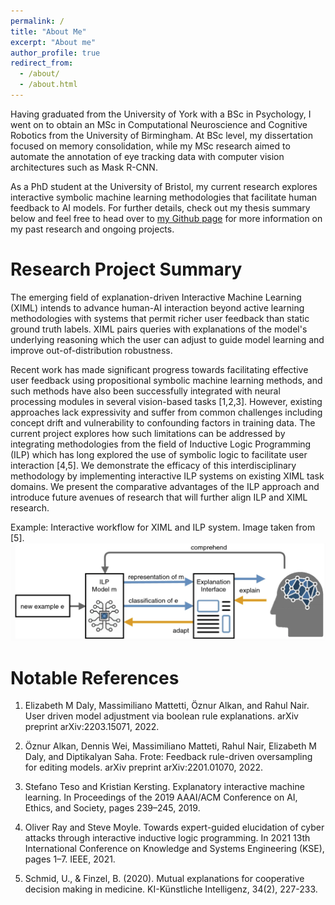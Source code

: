 ```yaml
---
permalink: /
title: "About Me"
excerpt: "About me"
author_profile: true
redirect_from: 
  - /about/
  - /about.html
---
```


Having graduated from the University of York with a BSc in Psychology, I went on to obtain an MSc in Computational Neuroscience and Cognitive Robotics from the University of Birmingham. At BSc level, my dissertation focused on memory consolidation, while my MSc research aimed to automate the annotation of eye tracking data with computer vision architectures such as Mask R-CNN.  

As a PhD student at the University of Bristol, my current research explores interactive symbolic machine learning methodologies that facilitate human feedback to AI models. For further details, check out my thesis summary below and feel free to head over to [my Github page](https://github.com/staeiou/staeiou.github.io) for more information on my past research and ongoing projects.

Research Project Summary
======
The emerging field of explanation-driven Interactive Machine Learning (XIML) intends to advance human-AI interaction beyond active learning methodologies with systems that permit richer user feedback than static ground truth labels. XIML pairs queries with explanations of the model's underlying reasoning which the user can adjust to guide model learning and improve out-of-distribution robustness. 

Recent work has made significant progress towards facilitating effective user feedback using propositional symbolic machine learning methods, and such methods have also been successfully integrated with neural processing modules in several vision-based tasks [1,2,3]. However, existing approaches lack expressivity and suffer from common challenges including concept drift and vulnerability to confounding factors in training data. The current project explores how such limitations can be addressed by integrating methodologies from the field of Inductive Logic Programming (ILP) which has long explored the use of symbolic logic to facilitate user interaction [4,5]. We demonstrate the efficacy of this interdisciplinary methodology by implementing interactive ILP systems on existing XIML task domains. We present the comparative advantages of the ILP approach and introduce future avenues of research that will further align ILP and XIML research. 

Example: Interactive workflow for XIML and ILP system. Image taken from [5].
![Editing a markdown file for a talk](/images/schmid.png)

Notable References
======
1) Elizabeth M Daly, Massimiliano Mattetti, Öznur Alkan, and Rahul Nair. User driven model adjustment via boolean rule explanations. arXiv preprint arXiv:2203.15071, 2022.

2) Öznur Alkan, Dennis Wei, Massimiliano Matteti, Rahul Nair, Elizabeth M Daly, and Diptikalyan Saha. Frote: Feedback rule-driven oversampling for editing models. arXiv preprint arXiv:2201.01070, 2022.

3) Stefano Teso and Kristian Kersting. Explanatory interactive machine learning. In Proceedings of the 2019 AAAI/ACM Conference on AI, Ethics, and Society, pages 239–245, 2019. 

4) Oliver Ray and Steve Moyle. Towards expert-guided elucidation of cyber attacks through interactive inductive logic programming. In 2021 13th International Conference on Knowledge and Systems Engineering (KSE), pages 1–7. IEEE, 2021.  

5) Schmid, U., & Finzel, B. (2020). Mutual explanations for cooperative decision making in medicine. KI-Künstliche Intelligenz, 34(2), 227-233.


